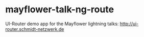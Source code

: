mayflower-talk-ng-route
=======================

UI-Router demo app for the Mayflower lightning talks: http://ui-router.schmidt-netzwerk.de
